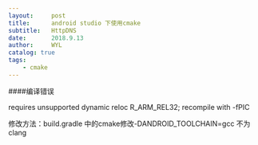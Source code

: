 ```yaml
---
layout:     post
title:      android studio 下使用cmake
subtitle:   HttpDNS
date:       2018.9.13
author:     WYL
catalog: true
tags:
    - cmake
---
```


####编译错误    

 requires unsupported dynamic reloc R_ARM_REL32; recompile with -fPIC

 修改方法：build.gradle 中的cmake修改-DANDROID_TOOLCHAIN=gcc  不为clang
